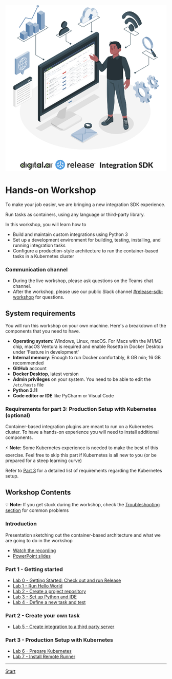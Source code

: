 ![Digital.ai Release Integration SDK](img/integration-sdk-logo.png)

# Hands-on Workshop

To make your job easier, we are bringing a new integration SDK experience.

Run tasks as containers, using any language or third-party library.

In this workshop, you will learn how to

* Build and maintain custom integrations using Python 3
* Set up a development environment for building, testing, installing, and running integration tasks
* Configure a production-style architecture to run the container-based tasks in a Kubernetes cluster

### Communication channel

* During the live workshop, please ask questions on the Teams chat channel.
* After the workshop, please use our public Slack channel [#release-sdk-workshop](https://u.digital.ai/4dx4f4s) for questions.

## System requirements

You will run this workshop on your own machine. Here's a breakdown of the components that you need to have.

* **Operating system**: Windows, Linux, macOS. For Macs with the M1/M2 chip, macOS Ventura is required and enable Rosetta in Docker Desktop under 'Feature in development'
* **Internal memory**: Enough to run Docker comfortably, 8 GB min; 16 GB recommended
* **GitHub** account
* **Docker Desktop**, latest version
* **Admin privileges** on your system. You need to be able to edit the `/etc/hosts` file
* **Python 3.11**
* **Code editor or IDE** like PyCharm or Visual Code

### Requirements for part 3: Production Setup with Kubernetes (optional)

Container-based integration plugins are meant to run on a Kubernetes cluster. To have a hands-on experience you will need to install additional components.

⚡️ **Note:** Some Kubernetes experience is needed to make the best of this exercise. Feel free to skip this part if Kubernetes is all new to you (or be prepared for a steep learning curve)

Refer to [Part 3](part-3/lab-6-prepare-for-kubernetes.md) for a detailed list of requirements regarding the Kubernetes setup.

## Workshop Contents

💡 **Note:** If you get stuck during the workshop, check the [Troubleshooting section](troubleshooting.md) for common problems

### Introduction
Presentation sketching out the container-based architecture and what we are going to do in the workshop

* [Watch the recording](https://u.digital.ai/7pdulhg)
* [PowerPoint slides](https://github.com/digital-ai/release-integration-sdk-workshop/raw/main/resources/Digitalai-Release-SDK-Introduction.pptx)

### Part 1 - Getting started

* [Lab 0 - Getting Started: Check out and run Release](part-1/lab-0-checkout-project-and-run-release.md)
* [Lab 1 - Run Hello World](part-1/lab-1-run-hello-world.md)
* [Lab 2 - Create a project repository](part-1/lab-2-create-project-repository.md)
* [Lab 3 - Set up Python and IDE](part-1/lab-3-setup-python-and-ide.md)
* [Lab 4 - Define a new task and test](part-1/lab-4-define-a-new-task-and-test.md)

### Part 2 - Create your own task

* [Lab 5 - Create integration to a third party server](part-2/lab-5-create-a-third-party-integration.md)

### Part 3 - Production Setup with Kubernetes

* [Lab 6 - Prepare Kubernetes](part-3/lab-6-prepare-for-kubernetes.md)
* [Lab 7 - Install Remote Runner](part-3/lab-7-install-remote-runner.md)

---

[Start](part-1/lab-0-checkout-project-and-run-release.md)
